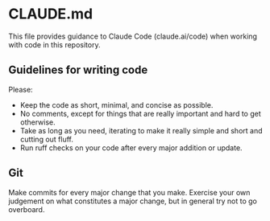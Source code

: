 # CLAUDE.md

This file provides guidance to Claude Code (claude.ai/code) when working with code in this repository.

## Guidelines for writing code

Please:
- Keep the code as short, minimal, and concise as possible. 
- No comments, except for things that are really important and hard to get otherwise.
- Take as long as you need, iterating to make it really simple and short and cutting out fluff.
- Run ruff checks on your code after every major addition or update.

## Git

Make commits for every major change that you make. Exercise your own judgement on what constitutes a major change, but in general try not to go overboard.